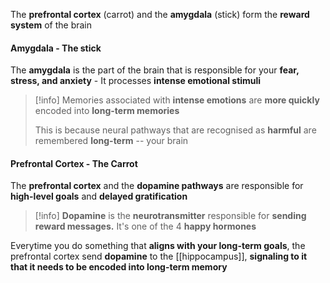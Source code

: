 The **prefrontal cortex** (carrot) and the **amygdala** (stick) form the **reward system** of the brain

#### Amygdala - The stick
The **amygdala** is the part of the brain that is responsible for your **fear, stress, and anxiety** - It processes **intense emotional stimuli** 

>[!info]
>Memories associated with **intense emotions** are **more quickly** encoded into **long-term memories**
>
>This is because neural pathways that are recognised as **harmful** are remembered **long-term** -- your brain 

#### Prefrontal Cortex - The Carrot
The **prefrontal cortex** and the **dopamine pathways** are responsible for **high-level goals** and **delayed gratification**

>[!info]
>**Dopamine** is the **neurotransmitter** responsible for **sending reward messages.** It's one of the 4 **happy hormones** 

Everytime you do something that **aligns with your long-term goals**, the prefrontal cortex send **dopamine** to the [[hippocampus]], **signaling to it that it needs to be encoded into long-term memory**
